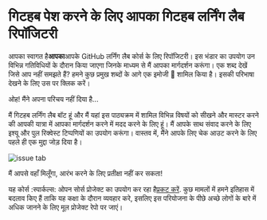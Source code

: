 # गिटहब पेश करने के लिए आपका गिटहब लर्निंग लैब रिपॉजिटरी

आपका स्वागत है**आपका**आपके GitHub लर्निंग लैब कोर्स के लिए रिपॉजिटरी। इस भंडार का उपयोग उन विभिन्न गतिविधियों के दौरान किया जाएगा जिनके माध्यम से मैं आपका मार्गदर्शन करूंगा। एक शब्द देखें जिसे आप नहीं समझते हैं? हमने कुछ प्रमुख शब्दों के आगे एक इमोजी 📖 शामिल किया है। इसकी परिभाषा देखने के लिए उस पर क्लिक करें।

ओह! मैंने अपना परिचय नहीं दिया है...

मैं गिटहब लर्निंग लैब बॉट हूं और मैं यहां इस पाठ्यक्रम में शामिल विभिन्न विषयों को सीखने और मास्टर करने की आपकी यात्रा में आपका मार्गदर्शन करने में मदद करने के लिए हूं। मैं आपके साथ संवाद करने के लिए इश्यू और पुल रिक्वेस्ट टिप्पणियों का उपयोग करूंगा। वास्तव में, मैंने आपके लिए चेक आउट करने के लिए पहले ही एक मुद्दा जोड़ दिया है।

![issue tab](https://lab.github.com/public/images/issue_tab.png)

मैं आपसे वहाँ मिलूँगा, आरंभ करने के लिए प्रतीक्षा नहीं कर सकता!

यह कोर्स :स्पार्कल्स: ओपन सोर्स प्रोजेक्ट का उपयोग कर रहा है[प्रकट करें](https://github.com/hakimel/reveal.js/). कुछ मामलों में हमने इतिहास में बदलाव किए हैं ताकि यह कक्षा के दौरान व्यवहार करे, इसलिए इस परियोजना के पीछे अच्छे लोगों के बारे में अधिक जानने के लिए मूल प्रोजेक्ट रेपो पर जाएं।
